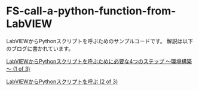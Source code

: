 # FS-call-a-python-function-from-LabVIEW
LabVIEWからPythonスクリプトを呼ぶためのサンプルコードです。
解説は以下のブログに書かれています。

[LabVIEWからPythonスクリプトを呼ぶために必要な4つのステップ ～環境構築～ (1 of 3)](http://mikioblog.dolphinsystem.jp/2023/08/labviewpython.html)

[LabVIEWからPythonスクリプトを呼ぶ (2 of 3)](http://mikioblog.dolphinsystem.jp/2023/09/labviewpython-2-of-3.html)
